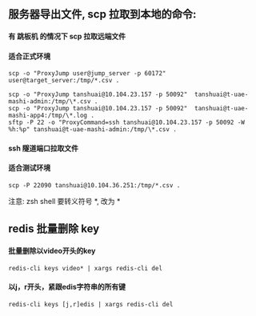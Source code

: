

## 服务器导出文件, scp 拉取到本地的命令:

#### 有 跳板机 的情况下 scp 拉取远端文件
#### 适合正式环境
`scp -o "ProxyJump user@jump_server -p 60172"  user@target_server:/tmp/*.csv .`

```
scp -o "ProxyJump tanshuai@10.104.23.157 -p 50092"  tanshuai@t-uae-mashi-admin:/tmp/\*.csv .
scp -o "ProxyJump tanshuai@10.104.23.157 -p 50092"  tanshuai@t-uae-mashi-app4:/tmp/\*.log .
sftp -P 22 -o "ProxyCommand=ssh tanshuai@10.104.23.157 -p 50092 -W %h:%p" tanshuai@t-uae-mashi-admin:/tmp/\*.csv .
```

#### ssh 隧道端口拉取文件
#### 适合测试环境
`scp -P 22090 tanshuai@10.104.36.251:/tmp/*.csv .`

注意:
zsh shell 要转义符号 *, 改为 \*


## redis 批量删除 key

#### 批量删除以video开头的key
`redis-cli keys video* | xargs redis-cli del`

#### 以j，r开头，紧跟edis字符串的所有键
`redis-cli keys [j,r]edis | xargs redis-cli del`
